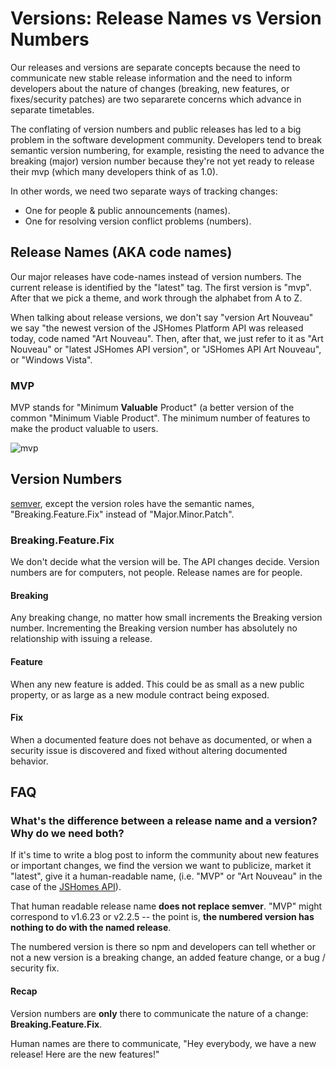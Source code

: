 # Versions: Release Names vs Version Numbers

Our releases and versions are separate concepts because the need to communicate new stable release information and the need to inform developers about the nature of changes (breaking, new features, or fixes/security patches) are two separarete concerns which advance in separate timetables.

The conflating of version numbers and public releases has led to a big problem in the software development community. Developers tend to break semantic version numbering, for example, resisting the need to advance the breaking (major) version number because they're not yet ready to release their mvp (which many developers think of as 1.0).

In other words, we need two separate ways of tracking changes:

* One for people & public announcements (names).
* One for resolving version conflict problems (numbers).


## Release Names (AKA code names)

Our major releases have code-names instead of version numbers. The current release is identified by the "latest" tag. The first version is "mvp". After that we pick a theme, and work through the alphabet from A to Z.

When talking about release versions, we don't say "version Art Nouveau" we say "the newest version of the JSHomes Platform API was released today, code named "Art Nouveau". Then, after that, we just refer to it as "Art Nouveau" or "latest JSHomes API version", or "JSHomes API Art Nouveau", or "Windows Vista".


### MVP

MVP stands for "Minimum **Valuable** Product" (a better version of the common "Minimum Viable Product". The minimum number of features to make the product valuable to users.

![mvp](https://cloud.githubusercontent.com/assets/364727/8585378/4222fd84-259e-11e5-804c-33ec952ca88d.png)


## Version Numbers

[semver](), except the version roles have the semantic names, "Breaking.Feature.Fix" instead of "Major.Minor.Patch". 


### Breaking.Feature.Fix

We don't decide what the version will be. The API changes decide. Version numbers are for computers, not people. Release names are for people.

#### Breaking

Any breaking change, no matter how small increments the Breaking version number. Incrementing the Breaking version number has absolutely no relationship with issuing a release.

#### Feature

When any new feature is added. This could be as small as a new public property, or as large as a new module contract being exposed.

#### Fix

When a documented feature does not behave as documented, or when a security issue is discovered and fixed without altering documented behavior.


## FAQ

### What's the difference between a release name and a version? Why do we need both?

If it's time to write a blog post to inform the community about new features or important changes, we find the version we want to publicize, market it "latest", give it a human-readable name, (i.e. "MVP" or "Art Nouveau" in the case of the [JSHomes API](https://github.com/jshomes/jshomes-platform-api/blob/master/docs/contributing/versions/index.md#release-names)).

That human readable release name **does not replace semver**. "MVP" might correspond to v1.6.23 or v2.2.5 -- the point is, **the numbered version has nothing to do with the named release**.

The numbered version is there so npm and developers can tell whether or not a new version is a breaking change, an added feature change, or a bug / security fix.


#### Recap

Version numbers are **only** there to communicate the nature of a change: **Breaking.Feature.Fix**.

Human names are there to communicate, "Hey everybody, we have a new release! Here are the new features!"

